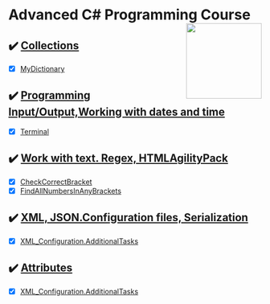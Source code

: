 # Advanced C# Programming Course  <img src="https://www.onlinebooksreview.com/uploads/blog_images/2018/01/27_c-sharp-logo-filled.png" align="right" width="150px" height="150px" /> 

## :heavy_check_mark: [Collections](https://github.com/suren-vanyan/ADVANCED_OOP/tree/master/OOP.Advanced.Collection.MyDictionary)
- [x] [MyDictionary](https://github.com/suren-vanyan/ADVANCED_OOP/tree/master/OOP.Advanced.Collection.MyDictionary/OOP.Advanced.Collection.MyDictionary)
## :heavy_check_mark: [Programming Input/Output,Working with dates and time](https://github.com/suren-vanyan/ADVANCED_OOP/tree/master/OOP.Advance.System.IO/System.IO.Terminal) 
- [x] [Terminal](https://github.com/suren-vanyan/ADVANCED_OOP/tree/master/OOP.Advance.System.IO/System.IO.Terminal) 
## :heavy_check_mark: [Work with text. Regex, HTMLAgilityPack](https://github.com/suren-vanyan/ADVANCED_OOP/tree/master/OOP.Advance.Regex) 
- [x] [CheckCorrectBracket](https://github.com/suren-vanyan/ADVANCED_OOP/blob/master/OOP.Advance.Regex/Regex.CheckCorrectBracket/OOP.Advance.Regex.CheckCorrectBracket/Program.cs) 
- [x]  [FindAllNumbersInAnyBrackets	](https://github.com/suren-vanyan/ADVANCED_OOP/blob/master/OOP.Advance.Regex/Regex.FindAllNumbersInAnyBrackets/Regex.FindAllNumbersInAnyBrackets/Program.cs) 
## :heavy_check_mark: [XML, JSON.Configuration files, Serialization](https://github.com/suren-vanyan/ADVANCED_OOP/tree/master/OOP.Advance.WorkingWithXML/XML_Configuration.AdditionalTasks) 
- [x]  [XML_Configuration.AdditionalTasks	](https://github.com/suren-vanyan/ADVANCED_OOP/blob/master/OOP.Advance.WorkingWithXML/XML_Configuration.AdditionalTasks/XML_Configuration.AdditionalTasks/Program.cs)
## :heavy_check_mark: [Attributes](https://github.com/suren-vanyan/ADVANCED_OOP/tree/master/OOP.Advance.WorkingWithXML/XML_Configuration.AdditionalTasks) 
- [x]  [XML_Configuration.AdditionalTasks	](https://github.com/suren-vanyan/ADVANCED_OOP/blob/master/OOP.Advance.WorkingWithXML/XML_Configuration.AdditionalTasks/XML_Configuration.AdditionalTasks/Program.cs) 
